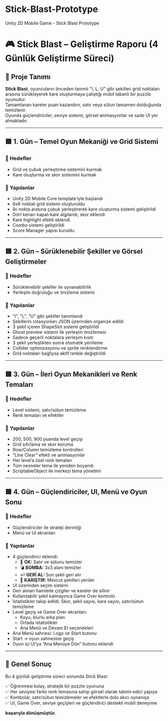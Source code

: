 # Stick-Blast-Prototype
Unity 2D Mobile Game - Stick Blast Prototype 

# 🎮 Stick Blast – Geliştirme Raporu (4 Günlük Geliştirme Süreci)

## 🌟 Proje Tanımı
**Stick Blast**, oyuncuların önceden tanımlı "I, L, U" gibi şekilleri grid noktaları arasına sürükleyerek kare oluşturmaya çalıştığı mobil tabanlı bir puzzle oyunudur.  
Tamamlanan kareler puan kazandırır, satır veya sütun tamamen dolduğunda temizlenir.  
Oyunda güçlendiriciler, seviye sistemi, görsel animasyonlar ve sade UI yer almaktadır.

---

## 🟨 1. Gün – Temel Oyun Mekaniği ve Grid Sistemi

### 🎯 Hedefler
- Grid ve çubuk yerleştirme sistemini kurmak  
- Kare oluşturma ve skor sistemini kurmak

### 🔨 Yapılanlar
- Unity 2D Mobile Core template’iyle başlandı  
- 6x6 noktalı grid sistemi oluşturuldu  
- İki nokta arasına çubuk yerleştirerek kare oluşturma sistemi geliştirildi  
- Dört kenarı kapalı kare algılandı, skor eklendi  
- Kare highlight efekti eklendi  
- Combo sistemi geliştirildi  
- Score Manager yapısı kuruldu

---

## 🟨 2. Gün – Sürüklenebilir Şekiller ve Görsel Geliştirmeler

### 🎯 Hedefler
- Sürüklenebilir şekiller ile oynanabilirlik  
- Yerleşim doğruluğu ve önizleme sistemi  

### 🔨 Yapılanlar
- "I", "L", "U" gibi şekiller tanımlandı  
- Şekillerin rotasyonları JSON üzerinden organize edildi  
- 3 şekil içeren ShapeSlot sistemi geliştirildi  
- Ghost preview sistemi ile yerleşim önizlemesi  
- Sadece geçerli noktalara yerleşim kısıtı  
- 3 şekil yerleştikten sonra otomatik yenileme  
- Collider optimizasyonu ve sprite renklendirme  
- Grid noktaları bağlıysa aktif renkle değiştirildi

---

## 🟨 3. Gün – İleri Oyun Mekanikleri ve Renk Temaları

### 🎯 Hedefler
- Level sistemi, satır/sütun temizleme  
- Renk temaları ve efektler

### 🔨 Yapılanlar
- 200, 500, 900 puanda level geçişi  
- Grid sıfırlama ve skor koruma  
- Row/Column temizleme kontrolleri  
- “Line Clear” efekti ve animasyonlar  
- Her level’a özel renk temaları  
- Tüm nesneler tema ile yeniden boyandı  
- ScriptableObject ile merkezi tema yönetimi

---

## 🟨 4. Gün – Güçlendiriciler, UI, Menü ve Oyun Sonu

### 🎯 Hedefler
- Güçlendiriciler ile strateji derinliği  
- Menü ve UI ekranları

### 🔨 Yapılanlar
- 4 güçlendirici eklendi:
  - 🎯 **OK:** Satır ve sütunu temizler  
  - 💣 **BOMBA:** 3x3 alanı temizler  
  - ↩ **GERİ AL:** Son şekli geri alır  
  - 🔄 **KARIŞTIR:** Mevcut şekilleri yeniler
- UI üzerinden seçim sistemi  
- Geri alınan hamlede çizgiler ve kareler de silinir  
- Kullanılabilir şekil kalmayınca Game Over kontrolü  
- İstatistikler takip edildi: Skor, şekil sayısı, kare sayısı, satır/sütun temizleme  
- Level geçiş ve Game Over ekranları:
  - Koyu, blurlu arka plan  
  - Ortada istatistikler  
  - Ana Menü ve Devam Et seçenekleri
- Ana Menü sahnesi: Logo ve Start butonu  
- Start → oyun sahnesine geçiş  
- Oyun içi UI’ya “Ana Menüye Dön” butonu eklendi

---

## 🎯 Genel Sonuç

Bu 4 günlük geliştirme süreci sonunda Stick Blast:

✅ Öğrenmesi kolay, stratejik bir puzzle oyununa  
✅ Her seviyesi farklı renk temasına sahip görsel olarak tatmin edici yapıya  
✅ Kombolar, satır/sütun temizlemeler ve efektlerle dolu akıcı oynanışa  
✅ UI, Game Over, seviye geçişleri ve güçlendirici destekli mobil deneyime  

**başarıyla dönüşmüştür.**
